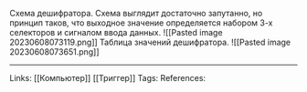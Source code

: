 Схема дешифратора. Схема выглядит достаточно запутанно, но принцип таков, что выходное значение определяется набором 3-х селекторов и сигналом ввода данных. 
![[Pasted image 20230608073119.png]]
Таблица значений дешифратора. 
![[Pasted image 20230608073651.png]]
___
Links: [[Компьютер]] [[Триггер]]
Tags:
References: